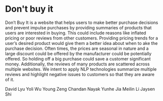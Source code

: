 # Don't buy it

Don’t Buy It is a website that helps users to make better purchase decisions and prevent impulse purchases by providing summaries of products that users are interested in buying. This could include reasons like inflated pricing or poor reviews from other customers. Providing pricing trends for a user’s desired product would give them a better idea about when to ake the purchase decision. Often times, the prices are seasonal in nature and a large discount could be offered by the manufacturer could be potentially offered. So holding off a big purchase could save a customer significant money. Additionally, the reviews of many products are scattered across multiple websites. We intent to apply NLP technologies summarize multiple reviews and highlight negative issues to customers so that they are aware of it. 

David Lyu
Yoli Wu
Young Zeng
Chandan Nayak
Yunhe Jia
Meilin Li
Jaysen Shi
